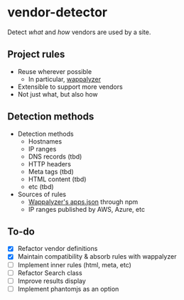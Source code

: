 # vendor-detector

Detect _what_ and _how_ vendors are used by a site.


## Project rules

* Reuse wherever possible
  * In particular, [wappalyzer](https://github.com/AliasIO/wappalyzer)
* Extensible to support more vendors
* Not just what, but also how

## Detection methods

* Detection methods
  * Hostnames
  * IP ranges
  * DNS records (tbd)
  * HTTP headers
  * Meta tags (tbd)
  * HTML content (tbd)
  * etc (tbd)
* Sources of rules
  * [Wappalyzer's apps.json](https://github.com/AliasIO/wappalyzer) through npm
  * IP ranges published by AWS, Azure, etc

## To-do
- [x] Refactor vendor definitions
- [x] Maintain compatibility & absorb rules with wappalyzer
- [ ] Implement inner rules (html, meta, etc)
- [ ] Refactor Search class
- [ ] Improve results display
- [ ] Implement phantomjs as an option